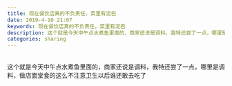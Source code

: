 ```yaml
---
title: 现在餐饮店真的不负责任，菜里有泥巴
date: 2019-4-10 21:07
keywords: 现在餐饮店真的不负责任，菜里有泥巴
description: 这个就是今天中午点水煮鱼里面的，商家还说是调料，我特还尝了一点，哪里是调料，做店面堂食的这么不注意卫生以后谁还敢去吃了
categories: sharing
---
```

<td class="t_f" id="postmessage_3455100">

<br/>
<img alt="" border="0" class="zoom" data-cf-modified-2dbd579f91b19c7b93a58dba-="" file="http://www.flw.ph/data/appbyme/upload/image/201904/10/z7FrDZgaqXOB.jpg" id="aimg_appxX" lazyloadthumb="1" onclick="" onmouseover="" src="http://www.flw.ph/data/appbyme/upload/image/201904/10/z7FrDZgaqXOB.jpg"/><br/>
这个就是今天中午点水煮鱼里面的，商家还说是调料，我特还尝了一点，哪里是调料，做店面堂食的这么不注意卫生以后谁还敢去吃了<br/>
</td>
